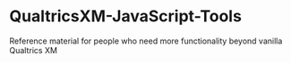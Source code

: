 # QualtricsXM-JavaScript-Tools
Reference material for people who need more functionality beyond vanilla Qualtrics XM
